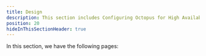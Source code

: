 ```yaml
---
title: Design
description: This section includes Configuring Octopus for High Availability
position: 20
hideInThisSectionHeader: true
---
```


In this section, we have the following pages:
